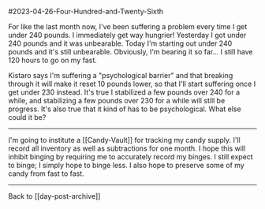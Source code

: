 #2023-04-26-Four-Hundred-and-Twenty-Sixth

For like the last month now, I've been suffering a problem every time I get under 240 pounds.  I immediately get way hungrier!  Yesterday I got under 240 pounds and it was unbearable.  Today I'm starting out under 240 pounds and it's still unbearable.  Obviously, I'm bearing it so far...  I still have 120 hours to go on my fast.

Kistaro says I'm suffering a "psychological barrier" and that breaking through it will make it reset 10 pounds lower, so that I'll start suffering once I get under 230 instead.  It's true I stabilized a few pounds over 240 for a while, and stabilizing a few pounds over 230 for a while will still be progress.  It's also true that it kind of has to be psychological.  What else could it be?

---
I'm going to institute a [[Candy-Vault]] for tracking my candy supply.  I'll record all inventory as well as subtractions for one month.  I hope this will inhibit binging by requiring me to accurately record my binges.  I still expect to binge; I simply hope to binge less.  I also hope to preserve some of my candy from fast to fast.

---
Back to [[day-post-archive]]